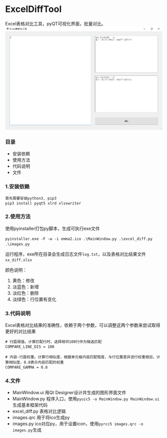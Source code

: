# ExcelDiffTool
Excel表格对比工具，pyQT可视化界面，批量对比。
![image](https://github.com/smilefacehh/ExcelDiffTool/blob/main/screen.png)

### 目录
- 安装依赖
- 使用方法
- 代码说明
- 文件

### 1.安装依赖
```
首先需要安装python3, pip3
pip3 install pyqt5 xlrd xlsxwriter
```

### 2.使用方法
使用pyinstaller打包py脚本，生成可执行exe文件

```pyinstaller.exe -F -w -i emma2.ico .\MainWindow.py .\excel_diff.py .\images.py```

运行程序，exe所在目录会生成日志文件`log.txt`，以及表格对比结果文件`xx_diff.xlsx`

颜色说明：
1. 黄色：修改
2. 淡蓝色：新增
3. 淡红色：删除
4. 淡绿色：行位置有变化

### 3.代码说明
Excel表格对比结果的准确性，依赖于两个参数，可以调整这两个参数来尝试取得更好的对比结果
```
# 行距阈值。计算匹配行时，选择相邻100行作为候选匹配
COMPARE_LINE_DIS = 100

# 内容-行距权重。计算行相似度，根据单元格内容匹配程度，与行位置差异进行权重相加，计算相似度，0.8表示内容匹配的权重
COMPARE_GAMMA = 0.8
```

### 4.文件
+ MainWindow.ui 用Qt Designer设计并生成的图形界面文件
+ MainWindow.py 程序入口，使用`pyuic5 -o MainWindow.py MainWindow.ui`生成基本框架代码
+ excel_diff.py 表格对比逻辑
+ images.qrc    用于将ico生成py
+ images.py     ico对应py，用于设置icon，使用`pyrcc5 images.qrc -o images.py`生成
